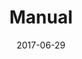 ---
title: Manual
excerpt: Formal description of all language features. (coding knowledge assumed)
date: 2017-06-29
icon:
  name: icon_info
color: blue
sections:
  - /manual/introduction

---